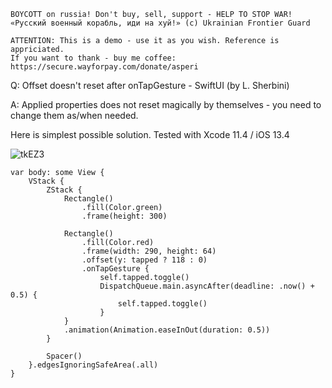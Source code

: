 ```
BOYCOTT on russia! Don't buy, sell, support - HELP TO STOP WAR!
«Русский военный корабль, иди на хуй!» (c) Ukrainian Frontier Guard

ATTENTION: This is a demo - use it as you wish. Reference is appriciated.
If you want to thank - buy me coffee: https://secure.wayforpay.com/donate/asperi
```

Q: Offset doesn't reset after onTapGesture - SwiftUI (by L. Sherbini)

A: Applied properties does not reset magically by themselves - you need to change them as/when needed. 

Here is simplest possible solution. Tested with Xcode 11.4 / iOS 13.4

![tkEZ3](https://user-images.githubusercontent.com/62171579/171129961-b3ec167f-7d8c-43e0-a1b0-d4149f137ded.gif)

```
var body: some View {
    VStack {
        ZStack {
            Rectangle()
                .fill(Color.green)
                .frame(height: 300)

            Rectangle()
                .fill(Color.red)
                .frame(width: 290, height: 64)
                .offset(y: tapped ? 118 : 0)
                .onTapGesture {
                    self.tapped.toggle()
                    DispatchQueue.main.asyncAfter(deadline: .now() + 0.5) {
                        self.tapped.toggle()
                    }
            }
            .animation(Animation.easeInOut(duration: 0.5))
        }

        Spacer()
    }.edgesIgnoringSafeArea(.all)
}
```
